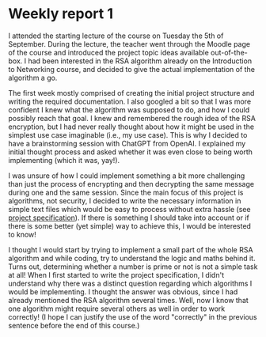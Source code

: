 # Weekly report 1

I attended the starting lecture of the course on Tuesday the 5th of September. During the lecture, the teacher went through the Moodle page of the course and introduced the project topic ideas available out-of-the-box. I had been interested in the RSA algorithm already on the Introduction to Networking course, and decided to give the actual implementation of the algorithm a go.

The first week mostly comprised of creating the initial project structure and writing the required documentation. I also googled a bit so that I was more confident I knew what the algorithm was supposed to do, and how I could possibly reach that goal. I knew and remembered the rough idea of the RSA encryption, but I had never really thought about how it might be used in the simplest use case imaginable (i.e., my use case). This is why I decided to have a brainstorming session with ChatGPT from OpenAI. I explained my initial thought process and asked whether it was even close to being worth implementing (which it was, yay!).

I was unsure of how I could implement something a bit more challenging than just the process of encrypting and then decrypting the same message during one and the same session. Since the main focus of this project is algorithms, not security, I decided to write the necessary information in simple text files which would be easy to process without extra hassle (see [project specification](../documentation/projectspecification.md "Project specification")). If there is something I should take into account or if there is some better (yet simple) way to achieve this, I would be interested to know!

I thought I would start by trying to implement a small part of the whole RSA algorithm and while coding, try to understand the logic and maths behind it. Turns out, determining whether a number is prime or not is not a simple task at all! When I first started to write the project specification, I didn't understand why there was a distinct question regarding which algorithms I would be implementing. I thought the answer was obvious, since I had already mentioned the RSA algorithm several times. Well, now I know that one algorithm might require several others as well in order to work correctly! (I hope I can justify the use of the word "correctly" in the previous sentence before the end of this course.)